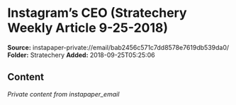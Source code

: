 # Instagram’s CEO (Stratechery Weekly Article 9-25-2018)

**Source:** instapaper-private://email/bab2456c571c7dd8578e7619db539da0/
**Folder:** Stratechery
**Added:** 2018-09-25T05:25:06




## Content
*Private content from instapaper_email*
